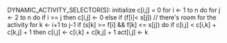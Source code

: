 
DYNAMIC_ACTIVITY_SELECTOR(S):
	initialize c[i,j] = 0
	for i <- 1 to n
		do for j <- 2 to n
			do if i >= j
				then c[i,j] <- 0
			else if (f[i]< s[j]) // there's room for the activity 
 				for k <- i+1 to j-1
 				    if (s[k] >= f[i] && f[k] <= s[j])
					    do if c[i,j] < c[i,k] + c[k,j] + 1
						    then c[i,j] <- c[i,k] + c[k,j] + 1
							    act[i,j] <- k
							
							
